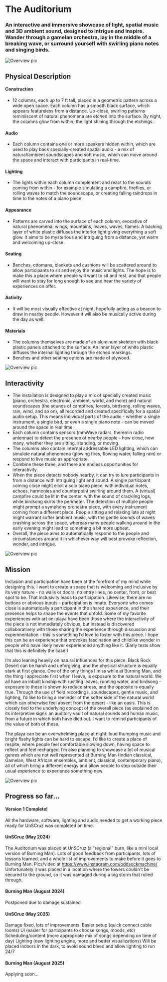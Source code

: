 # The Auditorium

### An interactive and immersive showcase of light, spatial music and 3D ambient sound, designed to intrigue and inspire. Wander through a gamelan orchestra, lay in the middle of a breaking wave, or surround yourself with swirling piano notes and singing birds.

![Overview pic](img1.jpg)

## Physical Description

#### Construction
- 12 columns, each up to 7 ft tall, placed in a geometric pattern across a wide open space. Each column has a smooth black surface, which appears featureless from a distance. Up-close, swirling patterns reminiiscent of natural phenomena are etched into the surface. By night, the columns glow from within, the light shining through the etchings.

#### Audio
- Each column contains one or more speakers hidden within, which are used to play back specially-created spatial audio - a mix of natural/ambient soundscapes and soft music, which can move around the space and interact with participants in real-time.

#### Lighting
- The lights within each column complement and react to the sounds coming from within - for example simulating a campfire, fireflies, or rolling waves to match the soundscape, or creating falling raindrops in time to the notes of a piano piece.

#### Appearance
- Patterns are carved into the surface of each column, evocative of natural phenomena: wings, mountains, leaves, waves, flames. A backing layer of white plastic diffuses the interior light giving everything a soft glow. It aims to be mysterious and intriguing from a distance, yet warm and welcoming up-close.

#### Seating
- Benches, ottomans, blankets and cushions will be scattered around to allow participants to sit and enjoy the music and lights. The hope is to make this a place where people will want to sit and rest, and that people will want to stay for long enough to see and hear the variety of experiences on offer.

#### Activity
- It will be most visually effective at night, hopefully acting as a beacon to draw in nearby people. However it will also be musically active during the day as well.

#### Materials
- The columns themselves are made of an aluminum skeleton with black plastic panels attached to the surface. An inner layer of white plastic diffuses the internal lighting through the etched markings.
- Benches and other seating options are made of plywood.

![Overview pic](closeup.jpg)

## Interactivity

- The installation is designed to play a mix of specially created music (piano, orchestra, electronic, ambient, world, and more) and natural soundscapes (the sounds of campfires, forests, birdsong, rolling waves, rain, wind, and so on), all recorded and created specifically for a spatial audio setup. This means individual parts of the audio - whether a single instrument, a single bird, or even a single piano note - can be moved around the space in real time.
- Each column contains sensors (mmWave radars, theremin radio antennae) to detect the presence of nearby people - how close, how many, whether they are sitting, standing, or moving.
- The columns also contain internal addressable LED lighting, which can simulate natural phenomena (glowing fires, flowing water, falling rain) or respond to live music as appropriate.
- Combine these three, and there are endless opportunities for interactivity.
- When the piece detects nobody nearby, it can try to lure participants in from a distance with intriguing light and sound. A single participant coming close might elicit a solo piano piece, with individual notes, echoes, harmonies and counterpoint swirling around them. A (virtual) campfire could be lit in the center, with the sound of crackling logs, while birdsong skirts the perimeter. The detection of multiple people might prompt a symphony orchestra piece, with every instrument coming from a different place. People sitting and relaxing late at night might warrant softer ambient music, with the gentle sounds of waves crashing across the space, whereas many people walking around in the early evening might lead to something a bit more upbeat.
- Overall, the piece aims to automatically respond to the people and circumstances around it in whichever way will best provoke reflection, wonder, and intrigue.

![Overview pic](mid.jpg)

## Mission
Inclusion and participation have been at the forefront of my mind while designing this. I want to create a space that is welcoming and inclusive by its very nature - no walls or doors, no entry lines, no center, front, or best spot to be. That inclusivity leads to participation. Likewise, there are no buttons or obvious inputs - participation is innate. Everyone who comes close is automatically a participant in the shared experience, and their presence helps to shape the events that unfold.
Some of my favorite experiences with art on-playa have been those where the interactivity of the piece is not immediately obvious, but instead is discovered collaboratively with those sharing the experience through discussion and experimentation - this is something I’d love to foster with this piece.
I hope this can be an experience that provokes fascination and childlike wonder in people who have likely never experienced anything like it. (Early tests show that this is definitely the case!)

I’m also leaning heavily on natural influences for this piece. Black Rock Desert can be harsh and unforgiving, and the physical structure is equally stark at first glance. One of the only things I miss while at Burning Man, and the thing I appreciate first when I leave, is exposure to the natural world. We all have an inbuilt kinship with rustling leaves, running water, and birdsong - exposure to these is shown to reduce stress, and the opposite is equally true. Through the use of field recordings, soundscapes, gentle music, and lighting, I’d like to bring a reminder of the softer side of the natural world which can otherwise feel absent from the desert - like an oasis. This is closely tied to the underlying concept of the overall piece (as explained on its interpretive sign): an auditory vault of natural sounds and human music, from a future in which both have died out. I want to remind participants of the value of both of these.

The playa can be an overwhelming place at night: loud thumping music and bright flashy lights can be hard to escape. I’d like to create a place of respite, where people feel comfortable slowing down, having space to reflect and feel recharged. I’m also planning to showcase a lot of musical genres which are not well represented at Burning Man (Indian classical, Gamelan, West African ensembles, ambient, classical, contemporary piano), all of which bring a different energy and allow people to step outside their usual experience to experience something new.

![Overview pic](distance.jpg)


## Progress so far...

#### Version 1 Complete!
All the hardware, software, lighting and audio needed to get a working piece ready for UnSCruz was completed on time.

#### UnSCruz (May 2024)
The Auditorium was placed at UnSCruz (a "regional" burn, like a mini local version of Burning Man).
Lots of good feedback from participants, lots of lessons learned, and a whole list of improvements to make before it goes to Burning Man. 
Pics/video at https://www.instagram.com/oddsockmachine/ 
Unfortunately it was placed in a location where the towers couldn't be secured to the ground, so it was damaged during a big storm that rolled through.

#### Burning Man (August 2024)
Postponed due to damage sustained

#### UnSCruz (May 2025)
Damage fixed, lots of improvements:
Easier setup (quick connect cable looms)
UI (easier for participants to choose songs, moods, etc)
Scheduling/content (more appropriate mix of songs depending on time of day)
Lighting (new lighting engine, more and better visualizations)
Will be placed indoors in the dark, to avoid sound bleed and allow lighting to run 24/7

#### Burning Man (August 2025)
Applying soon...
